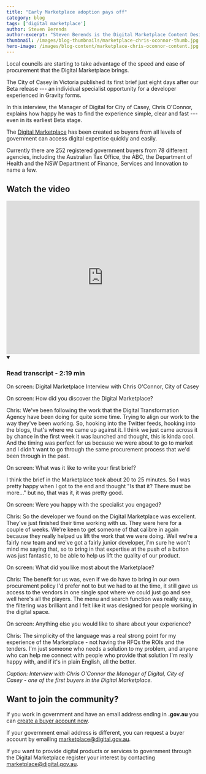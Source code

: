 ```yaml
---
title: "Early Marketplace adoption pays off"
category: blog
tags: ['digital marketplace']
author: Steven Berends
author-excerpt: "Steven Berends is the Digital Marketplace Content Designer and can most often be found in the DTA Sydney office."
thumbnail: /images/blog-thumbnails/marketplace-chris-oconnor-thumb.jpg
hero-image: /images/blog-content/marketplace-chris-oconnor-content.jpg
---
```


Local councils are starting to take advantage of the speed and ease of procurement that the Digital Marketplace brings.
 
The City of Casey in Victoria published its first brief just eight days after our Beta release --- an individual specialist opportunity for a developer experienced in Gravity forms. 
 
In this interview, the Manager of Digital for City of Casey, Chris O'Connor, explains how happy he was to find the experience simple, clear and fast --- even in its earliest Beta stage.
 
The [Digital Marketplace](https://marketplace.service.gov.au/) has been created so buyers from all levels of government can access digital expertise quickly and easily. 
 
Currently there are 252 registered government buyers from 78 different agencies, including the Australian Tax Office, the ABC, the Department of Health and the NSW Department of Finance, Services and Innovation to name a few.

## Watch the video

<div class="youtube-embed">
  <iframe width="100%" height="400" src="https://www.youtube.com/embed/c-KQqtmgm-I" frameborder="0" allowfullscreen></iframe>
  
  <details open data-label="content-accordion-1-example" aria-expanded="false">
    <summary><h3>Read transcript - 2:19 min</h3></summary>
    <div class="accordion-panel" markdown="1">
    
On screen: Digital Marketplace Interview with Chris O'Connor, City of Casey

On screen: How did you discover the Digital Marketplace?

Chris: We've been following the work that the Digital Transformation Agency have been doing for quite some time. Trying to align our work to the way they've been working. So, hooking into the Twitter feeds, hooking into the blogs, that's where we came up against it. I think we just came across it by chance in the first week it was launched and thought, this is kinda cool. And the timing was perfect for us because we were about to go to market and I didn't want to go through the same procurement process that we'd been through in the past.

On screen: What was it like to write your first brief?

I think the brief in the Marketplace took about 20 to 25 minutes. So I was pretty happy when I got to the end and thought "Is that it? There must be more..." but no, that was it, it was pretty good.

On screen: Were you happy with the specialist you engaged?

Chris: So the developer we found on the Digital Marketplace was excellent. They've just finished their time working with us. They were here for a couple of weeks. We're keen to get someone of that calibre in again because they really helped us lift the work that we were doing. Well we're a fairly new team and we've got a fairly junior developer, I'm sure he won't mind me saying that, so to bring in that expertise at the push of a button was just fantastic, to be able to help us lift the quality of our product.

On screen: What did you like most about the Marketplace?

Chris: The benefit for us was, even if we do have to bring in our own procurement policy I'd prefer not to but we had to at the time, it still gave us access to the vendors in one single spot where we could just go and see well here's all the players. The menu and search function was really easy, the filtering was brilliant and I felt like it was designed for people working in the digital space.

On screen: Anything else you would like to share about your experience?

Chris: The simplicity of the language was a real strong point for my experience of the Marketplace - not having the RFQs the ROIs and the tenders. I'm just someone who needs a solution to my problem, and anyone who can help me connect with people who provide that solution I'm really happy with, and if it's in plain English, all the better.

</div>
  </details>
</div>

*Caption: Interview with Chris O'Connor the Manager of Digital, City of Casey - one of the first buyers in the Digital Marketplace.*

## Want to join the community? 

If you work in government and have an email address ending in **.gov.au** you can [create a buyer account now](https://marketplace.service.gov.au/buyers/signup).

If your government email address is different, you can request a buyer account by emailing [marketplace@digital.gov.au](mailto:marketplace@digital.gov.au).

If you want to provide digital products or services to government through the Digital Marketplace register your interest by contacting [marketplace@digital.gov.au](mailto:marketplace@digital.gov.au).
